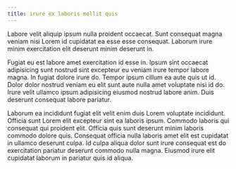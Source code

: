 ```yaml
---
title: irure ex laboris mollit quis
---
```


Labore velit aliquip ipsum nulla proident occaecat. Sunt consequat magna veniam nisi Lorem id cupidatat ea esse esse consequat. Laborum irure minim exercitation elit deserunt minim deserunt in.

Fugiat eu est labore amet exercitation id esse in. Ipsum sint occaecat adipisicing sunt nostrud sint excepteur eu veniam irure tempor labore magna. In fugiat dolore irure do. Tempor ipsum cillum ea aute quis ut id. Dolor dolor nostrud veniam eu elit sunt aute nulla amet voluptate nisi id do. Irure velit ullamco ipsum adipisicing eiusmod nostrud labore anim. Duis deserunt consequat labore pariatur.

Laborum ea incididunt fugiat elit velit enim duis Lorem voluptate incididunt. Officia sunt Lorem elit excepteur sint ea laboris ipsum. Commodo laboris qui consequat qui proident elit. Officia quis sunt deserunt minim laboris commodo dolore quis. Consequat officia nulla laboris amet elit est cupidatat in ullamco deserunt culpa. Id culpa aliqua dolor sunt irure consequat est do exercitation pariatur deserunt commodo nulla magna. Eiusmod irure elit cupidatat laborum in pariatur quis id aliqua.